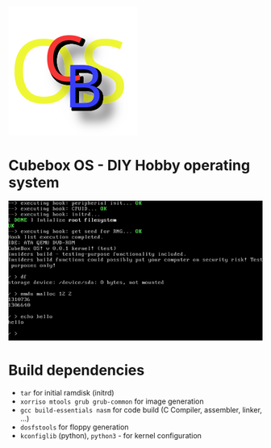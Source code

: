 ![Cubeboxlogo](res/cbos-logo.png)

# Cubebox OS - DIY Hobby operating system

![screenshot](screenshot/screenshot-2.png)

# Build dependencies

* `tar` for initial ramdisk (initrd)
* `xorriso mtools grub grub-common` for image generation
* `gcc build-essentials nasm` for code build (C Compiler, assembler, linker, ...)
* `dosfstools` for floppy generation
* `kconfiglib` (python), `python3` - for kernel configuration
